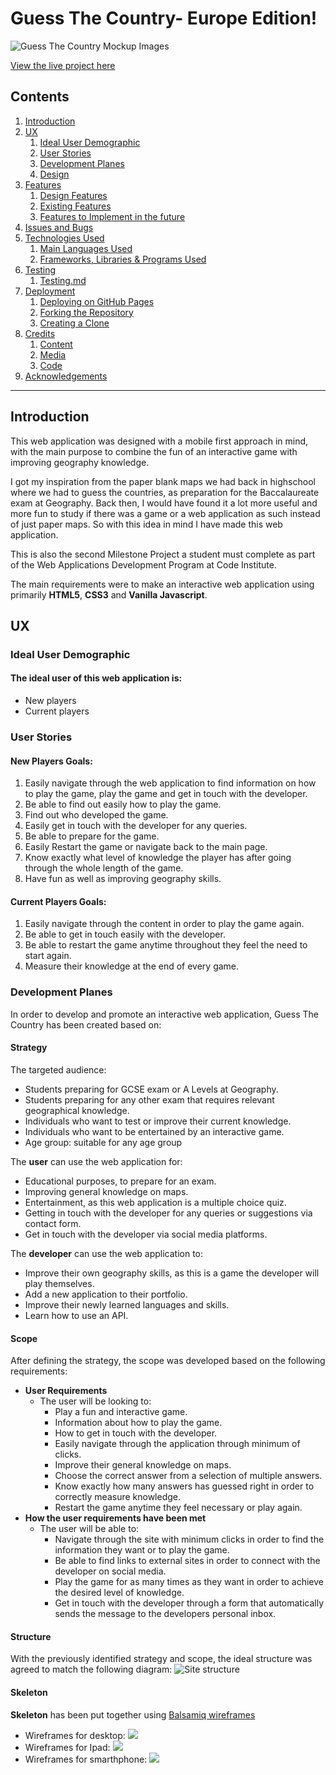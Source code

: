# Guess The Country- Europe Edition!

![Guess The Country Mockup Images](/assets/images/mockup.PNG)

[View the live project here](https://cosminaserbanica.github.io/CI-MS2-GuessTheCountry/)

## Contents
1. [Introduction](#Introduction)
2. [UX](#UX)
    1. [Ideal User Demographic](#Ideal-User-Demographic)
    2. [User Stories](#User-Stories)
    3. [Development Planes](#Development-Planes)
    4. [Design](#Design)
3. [Features](#Features)
    1. [Design Features](#Design-Features) 
    2. [Existing Features](#Existing-Features)
    3. [Features to Implement in the future](#Features-to-Implement-in-the-future)
4. [Issues and Bugs](#Issues-and-Bugs)
5. [Technologies Used](#Technologies-Used)
     1. [Main Languages Used](#Main-Languages-Used)
     2. [Frameworks, Libraries & Programs Used](#Frameworks,-Libraries-&-Programs-Used)
6. [Testing](#Testing)
     1. [Testing.md](testing.md)
7. [Deployment](#Deployment)
     1. [Deploying on GitHub Pages](#Deploying-on-GitHub-Pages)
     2. [Forking the Repository](#Forking-the-Repository)
     3. [Creating a Clone](#Creating-a-Clone)
8. [Credits](#Credits)
     1. [Content](#Content)
     2. [Media](#Media)
     3. [Code](#Code)
9. [Acknowledgements](#Acknowledgements)
***

## Introduction

This web application was designed with a mobile first approach in mind, with the main purpose to combine the fun of an interactive game with improving geography knowledge. 

I got my inspiration from the paper blank maps we had back in highschool where we had to guess the countries, as preparation for the Baccalaureate exam at Geography. Back then, I would have found it a lot more useful and more fun to study if there was a game or a web application as such instead of just paper maps. So with this idea in mind I have made this web application.

This is also the second Milestone Project a student must complete as part of the Web Applications Development Program at Code Institute.

The main requirements were to make an interactive web application using primarily **HTML5**, **CSS3** and **Vanilla Javascript**.

## UX 

### Ideal User Demographic
#### The ideal user of this web application is:
- New players
- Current players

### User Stories
#### New Players Goals:
1. Easily navigate through the web application to find information on how to play the game, play the game and get in touch with the developer.
2. Be able to find out easily how to play the game.
3. Find out who developed the game.
4. Easily get in touch with the developer for any queries.
5. Be able to prepare for the game.
6. Easily Restart the game or navigate back to the main page.
7. Know exactly what level of knowledge the player has after going through the whole length of the game.
8. Have fun as well as improving geography skills.
#### Current Players Goals:
1. Easily navigate through the content in order to play the game again.
2. Be able to get in touch easily with the developer.
3. Be able to restart the game anytime throughout they feel the need to start again.
4. Measure their knowledge at the end of every game.

### Development Planes
In order to develop and promote an interactive web application, Guess The Country has been created based on:
#### Strategy
The targeted audience:
- Students preparing for GCSE exam or A Levels at Geography.
- Students preparing for any other exam that requires relevant geographical knowledge.
- Individuals who want to test or improve their current knowledge.
- Individuals who want to be entertained by an interactive game.
- Age group: suitable for any age group

The **user** can use the web application for:
- Educational purposes, to prepare for an exam.
- Improving general knowledge on maps.
- Entertainment, as this web application is a multiple choice quiz.
- Getting in touch with the developer for any queries or suggestions via contact form.
- Get in touch with the developer via social media platforms.

The **developer** can use the web application to:
- Improve their own geography skills, as this is a game the developer will play themselves.
- Add a new application to their portfolio.
- Improve their newly learned languages and skills.
- Learn how to use an API.

#### Scope
After defining the strategy, the scope was developed based on the following requirements:
- **User Requirements**
     - The user will be looking to:
          - Play a fun and interactive game.
          - Information about how to play the game.
          - How to get in touch with the developer.
          - Easily navigate through the application through minimum of clicks.
          - Improve their general knowledge on maps.
          - Choose the correct answer from a selection of multiple answers.
          - Know exactly how many answers has guessed right in order to correctly measure knowledge.
          - Restart the game anytime they feel necessary or play again.
- **How the user requirements have been met**
     - The user will be able to:
          - Navigate through the site with minimum clicks in order to find the information they want or to play the game.
          - Be able to find links to external sites in order to connect with the developer on social media.
          - Play the game for as many times as they want in order to achieve the desired level of knowledge.
          - Get in touch with the developer through a form that automatically sends the message to the developers personal inbox.

#### Structure
With the previously identified strategy and scope, the ideal structure was agreed to match the following diagram:
![Site structure](assets/images/structure.PNG)

#### Skeleton
**Skeleton** has been put together using [Balsamiq wireframes](https://balsamiq.com/ "Link to Balsamiq wireframes")
- Wireframes for desktop: 
![](assets/images/desktop.PNG)
- Wireframes for Ipad:
![](assets/images/ipad.PNG)
- Wireframes for smarthphone:
![](assets/images/smartphone.PNG) 